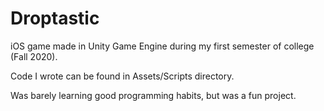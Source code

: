 # Droptastic
iOS game made in Unity Game Engine during my first semester of college (Fall 2020).

Code I wrote can be found in Assets/Scripts directory.

Was barely learning good programming habits, but was a fun project.
